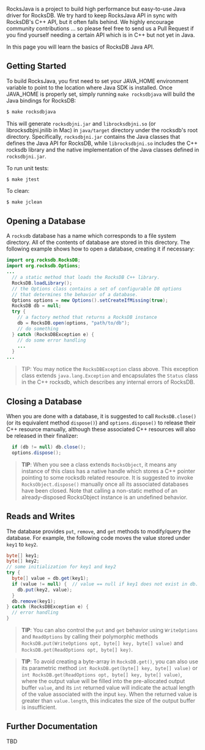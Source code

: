 RocksJava is a project to build high performance but easy-to-use Java driver for RocksDB. We try hard to keep RocksJava API in sync with RocksDB's C++ API, but it often falls behind. We highly encourage community contributions ... so please feel free to send us a Pull Request if you find yourself needing a certain API which is in C++ but not yet in Java. 

In this page you will learn the basics of RocksDB Java API.

## Getting Started
To build RocksJava, you first need to set your JAVA_HOME environment variable to point to the location where Java SDK is installed. Once JAVA_HOME is properly set, simply running `make rocksdbjava` will build the Java bindings for RocksDB:

```bash
$ make rocksdbjava
```

This will generate `rocksdbjni.jar` and `librocksdbjni.so` (or librocksdbjni.jnilib in Mac) in `java/target` directory under the rocksdb's root directory.  Specifically, `rocksdbjni.jar` contains the Java classes that defines the Java API for RocksDB, while `librocksdbjni.so` includes the C++ rocksdb library and the native implementation of the Java classes defined in `rocksdbjni.jar`.

To run unit tests:
```
$ make jtest
```
To clean:
```bash
$ make jclean
```

## Opening a Database
A `rocksdb` database has a name which corresponds to a file system directory. All of the contents of database are stored in this directory. The following example shows how to open a database, creating it if necessary:

```java
import org.rocksdb.RocksDB;
import org.rocksdb.Options;
...
  // a static method that loads the RocksDB C++ library.
  RocksDB.loadLibrary();
  // the Options class contains a set of configurable DB options
  // that determines the behavior of a database.
  Options options = new Options().setCreateIfMissing(true);
  RocksDB db = null;
  try {
    // a factory method that returns a RocksDB instance
    db = RocksDB.open(options, "path/to/db");
    // do something
  } catch (RocksDBException e) {
    // do some error handling
    ...
  }
...
```

> TIP: You may notice the `RocksDBException` class above.  This exception class extends `java.lang.Exception` and encapsulates the `Status` class in the C++ rocksdb, which describes any internal errors of RocksDB.

## Closing a Database
When you are done with a database, it is suggested to call `RocksDB.close()` (or its equivalent method `dispose()`) and `options.dispose()` to release their C++ resource manually, although these associated C++ resources will also be released in their finalizer:

```java
  if (db != null) db.close();
  options.dispose();
```

> **TIP**: When you see a class extends `RocksObject`, it means any instance of this class has a native handle which stores a C++ pointer pointing to some rocksdb related resource.  It is suggested to invoke `RocksObject.dispose()` manually once all its associated databases have been closed.  Note that calling a non-static method of an already-disposed RocksObject instance is an undefined behavior.

## Reads and Writes
The database provides `put`, `remove`, and `get` methods to modify/query the database. For example, the following code moves the value stored under `key1` to `key2`.

```java
byte[] key1;
byte[] key2;
// some initialization for key1 and key2
try {
  byte[] value = db.get(key1);
  if (value != null) {  // value == null if key1 does not exist in db.
    db.put(key2, value);
  }
  db.remove(key1);
} catch (RocksDBException e) {
  // error handling
}
```

> **TIP**: You can also control the `put` and `get` behavior using `WriteOptions` and `ReadOptions` by calling their polymorphic methods `RocksDB.put(WriteOptions opt, byte[] key, byte[] value)` and `RocksDB.get(ReadOptions opt, byte[] key)`.

<!-- separator -->
> **TIP**: To avoid creating a byte-array in `RocksDB.get()`, you can also use its parametric method `int RocksDB.get(byte[] key, byte[] value)` or `int RocksDB.get(ReadOptions opt, byte[] key, byte[] value)`, where the output value will be filled into the pre-allocated output buffer `value`, and its `int` returned value will indicate the actual length of the value associated with the input `key`.  When the returned value is greater than `value.length`, this indicates the size of the output buffer is insufficient.

## Further Documentation
TBD